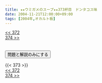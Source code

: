 ```yaml
---
title: ★★ウミガメのスープ★★373杯目　ドンタコス味
date: 2004-11-21T12:00:00+09:00
tags: [2004年,オカルト板]
---
```

<div class="th_left"><a href="../372"><< 372</a></div>
<div class="th_right"><a href="../374">374 >></a></div>
<br><br>
<script src="../../js/cupsoup.js"></script>
<form>
<input type="button" value="問題と解説のみにする" onClick="toggleCupsoup()">
</form>
{{< 373 >}}
<div class="th_left"><a href="../372"><< 372</a></div>
<div class="th_right"><a href="../374">374 >></a></div>